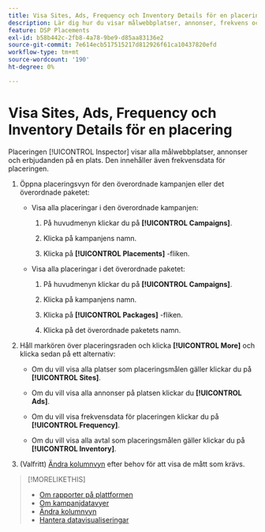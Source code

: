 ```yaml
---
title: Visa Sites, Ads, Frequency och Inventory Details för en placering
description: Lär dig hur du visar målwebbplatser, annonser, frekvens och inventeringsdata för en placering.
feature: DSP Placements
exl-id: b58b442c-2fb8-4a78-9be9-d85aa83136e2
source-git-commit: 7e614ecb517515217d812926f61ca10437820efd
workflow-type: tm+mt
source-wordcount: '190'
ht-degree: 0%

---
```


# Visa Sites, Ads, Frequency och Inventory Details för en placering

Placeringen [!UICONTROL Inspector] visar alla målwebbplatser, annonser och erbjudanden på en plats. Den innehåller även frekvensdata för placeringen.

1. Öppna placeringsvyn för den överordnade kampanjen eller det överordnade paketet:

   * Visa alla placeringar i den överordnade kampanjen:

      1. På huvudmenyn klickar du på **[!UICONTROL Campaigns]**.

      1. Klicka på kampanjens namn.

      1. Klicka på **[!UICONTROL Placements]** -fliken.
   * Visa alla placeringar i det överordnade paketet:

      1. På huvudmenyn klickar du på **[!UICONTROL Campaigns]**.

      1. Klicka på kampanjens namn.

      1. Klicka på **[!UICONTROL Packages]** -fliken.

      1. Klicka på det överordnade paketets namn.


1. Håll markören över placeringsraden och klicka **[!UICONTROL More]** och klicka sedan på ett alternativ:

   * Om du vill visa alla platser som placeringsmålen gäller klickar du på **[!UICONTROL Sites]**.

   * Om du vill visa alla annonser på platsen klickar du **[!UICONTROL Ads]**.

   * Om du vill visa frekvensdata för placeringen klickar du på **[!UICONTROL Frequency]**.

   * Om du vill visa alla avtal som placeringsmålen gäller klickar du på **[!UICONTROL Inventory]**.

1. (Valfritt) [Ändra kolumnvyn](column-view-change.md) efter behov för att visa de mått som krävs.

>[!MORELIKETHIS]
>
>* [Om rapporter på plattformen](campaign-reports-about.md)
>* [Om kampanjdatavyer](campaign-data-views-about.md)
>* [Ändra kolumnvyn](column-view-change.md)
>* [Hantera datavisualiseringar](campaign-data-visualization-manage.md)

